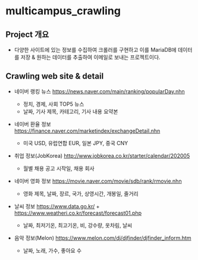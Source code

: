 # multicampus_crawling

## Project 개요
- 다양한 사이트에 있는 정보를 수집하여 크롤러를 구현하고 이를 MariaDB에 데이터를 저장 & 원하는 데이터를 추출하여 이메일로 보내는 프로젝트이다.

## Crawling web site & detail
- 네이버 랭킹 뉴스 <https://news.naver.com/main/ranking/popularDay.nhn>
  * 정치, 경제, 사회 TOP5 뉴스
  * 날짜, 기사 제목, 카테고리, 기사 내용 요약본
  
- 네이버 환율 정보 <https://finance.naver.com/marketindex/exchangeDetail.nhn>
  * 미국 USD, 유럽연합 EUR, 일본 JPY, 중국 CNY 
  
- 취업 정보(JobKorea) <http://www.jobkorea.co.kr/starter/calendar/202005>
  * 월별 채용 공고 시작일, 채용 회사
  
- 네이버 영화 정보 <https://movie.naver.com/movie/sdb/rank/rmovie.nhn>
  * 영화 제목, 날짜, 장르, 국가, 상영시간, 개봉일, 줄거리
  
- 날씨 정보 <https://www.data.go.kr/> + <https://www.weatheri.co.kr/forecast/forecast01.php>
  * 날짜, 최저기온, 최고기온, 비, 강수량, 옷차림, 날씨

- 음악 정보(Melon) <https://www.melon.com/dj/djfinder/djfinder_inform.htm>
  * 날짜, 노래, 가수, 좋아요 수
